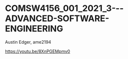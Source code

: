 # COMSW4156_001_2021_3---ADVANCED-SOFTWARE-ENGINEERING

Austin Edger, ame2194

https://youtu.be/8XnPGEMpmv0
